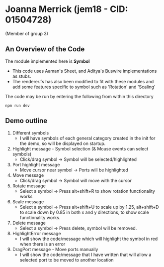 # Joanna Merrick (jem18 - CID: 01504728)
(Member of group 3)

## An Overview of the Code

The module implemented here is **Symbol**

- This code uses Aaman's Sheet, and Aditya's Buswire implementations as stubs.
- The renderer.fs has also been modified to fit with these modules and add some features specific to symbol such as 'Rotation' and 'Scaling'

The code may be run by entering the following from within this directory
```
npm run dev
```

## Demo outline

1. Different symbols
    * I will have symbols of each general category created in the init for the demo, so will be displayed on startup.
2. Highlight message - Symbol selection (& Mouse events can select symbols)
    * Click/drag symbol -> Symbol will be selected/highlighted
3. Port highlight message
    * Move cursor near symbol -> Ports will be highlighted
4. Move message
    * Click/drag symbol -> Symbol will move with the cursor
4. Rotate message
    * Select a symbol -> Press alt+shift+R to show rotation functionality works
5. Scale message
    * Select a symbol -> Press alt+shift+U to scale up by 1.25, alt+shift+D to scale down by 0.85 in both x and y directions, to show scale functionality works.
6. Delete message
    * Select a symbol -> Press delete, symbol will be removed.
7. HighlightError message
    * I will show the code/message which will highlight the symbol in red when there is an error
7. DragPort message - Move ports manually
    * I will show the code/message that I have written that will allow a selected port to be moved to another location

